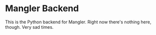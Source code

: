 # Mangler Backend

This is the Python backend for Mangler. Right now there's nothing here, though. Very sad times.
